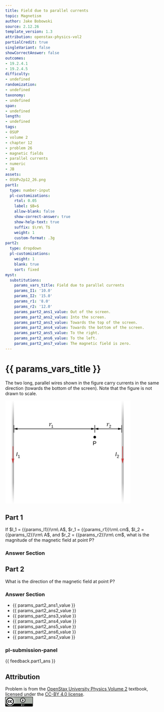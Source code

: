 ```yaml
---
title: Field due to parallel currents
topic: Magnetism
author: Jake Bobowski
source: 2.12.26
template_version: 1.3
attribution: openstax-physics-vol2
partialCredit: true
singleVariant: false
showCorrectAnswer: false
outcomes:
- 19.2.4.1
- 19.2.4.5
difficulty:
- undefined
randomization:
- undefined
taxonomy:
- undefined
span:
- undefined
length:
- undefined
tags:
- OSUP
- volume 2
- chapter 12
- problem 26
- magnetic fields
- parallel currents
- numeric
- JB
assets:
- OSUPv2p12_26.png
part1:
  type: number-input
  pl-customizations:
    rtol: 0.05
    label: $B=$
    allow-blank: false
    show-correct-answer: true
    show-help-text: true
    suffix: $\rm\ T$
    weight: 1
    custom-format: .3g
part2:
  type: dropdown
  pl-customizations:
    weight: 1
    blank: true
    sort: fixed
myst:
  substitutions:
    params_vars_title: Field due to parallel currents
    params_I1: '10.0'
    params_I2: '15.0'
    params_r1: '8.0'
    params_r2: '12.0'
    params_part2_ans1_value: Out of the screen.
    params_part2_ans2_value: Into the screen.
    params_part2_ans3_value: Towards the top of the screen.
    params_part2_ans4_value: Towards the bottom of the screen.
    params_part2_ans5_value: To the right.
    params_part2_ans6_value: To the left.
    params_part2_ans7_value: The magnetic field is zero.
---
```

# {{ params_vars_title }}
The two long, parallel wires shown in the figure carry currents in the same direction (towards the bottom of the screen).
Note that the figure is not drawn to scale.

<img src="OSUPv2p12_26.png" width=400 alt="Parallel currents.">

## Part 1

If $I_1 = {{params_I1}}\rm\ A$, $r_1 = {{params_r1}}\rm\ cm$, $I_2 = {{params_I2}}\rm\ A$, and $r_2 = {{params_r2}}\rm\ cm$, what is the magnitude of the magnetic field at point P?

### Answer Section

## Part 2

What is the direction of the magnetic field at point P?

### Answer Section

- {{ params_part2_ans1_value }}
- {{ params_part2_ans2_value }}
- {{ params_part2_ans3_value }}
- {{ params_part2_ans4_value }}
- {{ params_part2_ans5_value }}
- {{ params_part2_ans6_value }}
- {{ params_part2_ans7_value }}

### pl-submission-panel

{{ feedback.part1_ans }}

## Attribution

Problem is from the [OpenStax University Physics Volume 2](https://openstax.org/details/books/university-physics-volume-2) textbook, licensed under the [CC-BY 4.0 license](https://creativecommons.org/licenses/by/4.0/).<br>![Image representing the Creative Commons 4.0 BY license.](https://raw.githubusercontent.com/firasm/bits/master/by.png)
